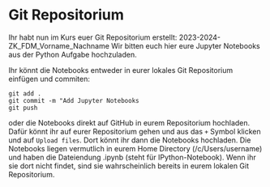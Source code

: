 # Git Repositorium

Ihr habt nun im Kurs euer Git Repositorium erstellt: 2023-2024-ZK_FDM_Vorname_Nachname
Wir bitten euch hier eure Jupyter Notebooks aus der Python Aufgabe hochzuladen. 

Ihr könnt die Notebooks entweder in eurer lokales Git Repositorium einfügen und commiten:

`git add .`  
`git commit -m "Add Jupyter Notebooks`  
`git push`  

oder die Notebooks direkt auf GitHub in eurem Repositorium hochladen. 
Dafür könnt ihr auf eurer Repositorium gehen und aus das `+` Symbol klicken und auf `Upload files`.
Dort könnt ihr dann die Notebooks hochladen. Die Notebooks liegen vermutlich in eurem Home Directory (/c/Users/username) 
und haben die Dateiendung .ipynb (steht für IPython-Notebook). Wenn ihr sie dort nicht findet, sind 
sie wahrscheinlich bereits in eurem lokalen Git Repositorium.
